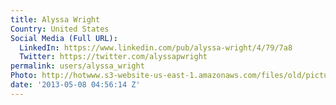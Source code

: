 ```yaml
---
title: Alyssa Wright
Country: United States
Social Media (Full URL):
  LinkedIn: https://www.linkedin.com/pub/alyssa-wright/4/79/7a8
  Twitter: https://twitter.com/alyssapwright
permalink: users/alyssa_wright
Photo: http://hotwww.s3-website-us-east-1.amazonaws.com/files/old/pictures/picture-53-1432082227.jpg
date: '2013-05-08 04:56:14 Z'
---
```


